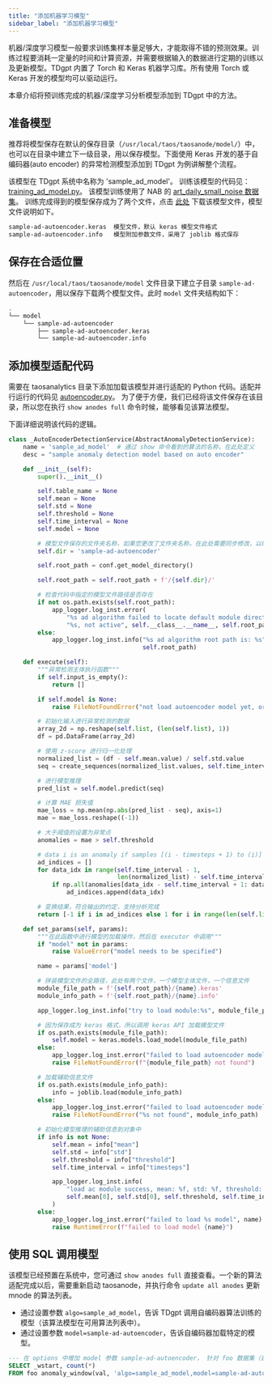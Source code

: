 ```yaml
---
title: "添加机器学习模型"
sidebar_label: "添加机器学习模型"
---
```


机器/深度学习模型一般要求训练集样本量足够大，才能取得不错的预测效果。训练过程要消耗一定量的时间和计算资源，并需要根据输入的数据进行定期的训练以及更新模型。TDgpt 内置了 Torch 和 Keras 机器学习库。所有使用 Torch 或 Keras 开发的模型均可以驱动运行。

本章介绍将预训练完成的机器/深度学习分析模型添加到 TDgpt 中的方法。

## 准备模型

推荐将模型保存在默认的保存目录（`/usr/local/taos/taosanode/model/`）中，也可以在目录中建立下一级目录，用以保存模型。下面使用 Keras 开发的基于自编码器(auto encoder) 的异常检测模型添加到 TDgpt 为例讲解整个流程。

该模型在 TDgpt 系统中名称为 'sample_ad_model'。
训练该模型的代码见：[training_ad_model.py](https://github.com/taosdata/TDengine/tree/main/tools/tdgpt/taosanalytics/misc/training_ad_model.py)。
该模型训练使用了 NAB 的 [art_daily_small_noise 数据集](https://raw.githubusercontent.com/numenta/NAB/master/data/artificialNoAnomaly/art_daily_small_noise.csv)。
训练完成得到的模型保存成为了两个文件，点击 [此处](https://github.com/taosdata/TDengine/blob/main/tools/tdgpt/model/sample-ad-autoencoder/) 下载该模型文件，模型文件说明如下。

```bash
sample-ad-autoencoder.keras  模型文件，默认 keras 模型文件格式
sample-ad-autoencoder.info   模型附加参数文件，采用了 joblib 格式保存
```

## 保存在合适位置

然后在 `/usr/local/taos/taosanode/model` 文件目录下建立子目录 `sample-ad-autoencoder`，用以保存下载两个模型文件。此时 `model` 文件夹结构如下：

```bash
.
└── model
    └── sample-ad-autoencoder
        ├── sample-ad-autoencoder.keras
        └── sample-ad-autoencoder.info
```

## 添加模型适配代码

需要在 taosanalytics 目录下添加加载该模型并进行适配的 Python 代码。适配并行运行的代码见 [autoencoder.py](https://github.com/taosdata/TDengine/blob/main/tools/tdgpt/taosanalytics/algo/ad/autoencoder.py)。
为了便于方便，我们已经将该文件保存在该目录，所以您在执行 `show anodes full` 命令时候，能够看见该算法模型。

下面详细说明该代码的逻辑。

```python
class _AutoEncoderDetectionService(AbstractAnomalyDetectionService):
    name = 'sample_ad_model'  # 通过 show 命令看到的算法的名称，在此处定义
    desc = "sample anomaly detection model based on auto encoder"

    def __init__(self):
        super().__init__()

        self.table_name = None
        self.mean = None
        self.std = None
        self.threshold = None
        self.time_interval = None
        self.model = None

        # 模型文件保存的文件夹名称，如果您更改了文件夹名称，在此处需要同步修改，以确保代码可以正确加载模型文件
        self.dir = 'sample-ad-autoencoder'  

        self.root_path = conf.get_model_directory()

        self.root_path = self.root_path + f'/{self.dir}/'

        # 检查代码中指定的模型文件路径是否存在
        if not os.path.exists(self.root_path):
            app_logger.log_inst.error(
                "%s ad algorithm failed to locate default module directory:"
                "%s, not active", self.__class__.__name__, self.root_path)
        else:
            app_logger.log_inst.info("%s ad algorithm root path is: %s", self.__class__.__name__,
                                     self.root_path)

    def execute(self):
        """异常检测主体执行函数"""
        if self.input_is_empty():
            return []

        if self.model is None:
            raise FileNotFoundError("not load autoencoder model yet, or load model failed")

        # 初始化输入进行异常检测的数据
        array_2d = np.reshape(self.list, (len(self.list), 1))
        df = pd.DataFrame(array_2d)

        # 使用 z-score 进行归一化处理
        normalized_list = (df - self.mean.value) / self.std.value
        seq = create_sequences(normalized_list.values, self.time_interval)

        # 进行模型推理
        pred_list = self.model.predict(seq)

        # 计算 MAE 损失值
        mae_loss = np.mean(np.abs(pred_list - seq), axis=1)
        mae = mae_loss.reshape((-1))

        # 大于阈值的设置为异常点
        anomalies = mae > self.threshold

        # data i is an anomaly if samples [(i - timesteps + 1) to (i)] are anomalies
        ad_indices = []
        for data_idx in range(self.time_interval - 1,
                              len(normalized_list) - self.time_interval + 1):
            if np.all(anomalies[data_idx - self.time_interval + 1: data_idx]):
                ad_indices.append(data_idx)

        # 变换结果，符合输出的约定，支持分析完成
        return [-1 if i in ad_indices else 1 for i in range(len(self.list))]

    def set_params(self, params):
        """在此函数中进行模型的加载操作，然后在 executor 中调用"""
        if "model" not in params:
            raise ValueError("model needs to be specified")

        name = params['model']

        # 拼装模型文件的全路径，此处有两个文件，一个模型主体文件，一个信息文件
        module_file_path = f'{self.root_path}/{name}.keras'
        module_info_path = f'{self.root_path}/{name}.info'

        app_logger.log_inst.info("try to load module:%s", module_file_path)

        # 因为保存成为 keras 格式，所以调用 keras API 加载模型文件
        if os.path.exists(module_file_path):
            self.model = keras.models.load_model(module_file_path)
        else:
            app_logger.log_inst.error("failed to load autoencoder model file: %s", module_file_path)
            raise FileNotFoundError(f"{module_file_path} not found")

        # 加载辅助信息文件
        if os.path.exists(module_info_path):
            info = joblib.load(module_info_path)
        else:
            app_logger.log_inst.error("failed to load autoencoder model file: %s", module_file_path)
            raise FileNotFoundError("%s not found", module_info_path)

        # 初始化模型推理的辅助信息到对象中
        if info is not None:
            self.mean = info["mean"]
            self.std = info["std"]
            self.threshold = info["threshold"]
            self.time_interval = info["timesteps"]

            app_logger.log_inst.info(
                "load ac module success, mean: %f, std: %f, threshold: %f, time_interval: %d",
                self.mean[0], self.std[0], self.threshold, self.time_interval
            )
        else:
            app_logger.log_inst.error("failed to load %s model", name)
            raise RuntimeError(f"failed to load model {name}")
```

## 使用 SQL 调用模型
该模型已经预置在系统中，您可通过 `show anodes full` 直接查看。一个新的算法适配完成以后，需要重新启动 taosanode，并执行命令 `update all anodes` 更新 mnode 的算法列表。

- 通过设置参数 `algo=sample_ad_model`，告诉 TDgpt 调用自编码器算法训练的模型（该算法模型在可用算法列表中）。
- 通过设置参数 `model=sample-ad-autoencoder`，告诉自编码器加载特定的模型。

```SQL
--- 在 options 中增加 model 参数 sample-ad-autoencoder， 针对 foo 数据集（表）训练的采用自编码器的异常检测模型进行异常检测
SELECT _wstart, count(*) 
FROM foo anomaly_window(val, 'algo=sample_ad_model,model=sample-ad-autoencoder');
```
